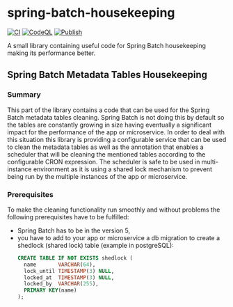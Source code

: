 # spring-batch-housekeeping

[![CI](https://github.com/pekam-software/spring-batch-housekeeping/actions/workflows/gradle.yml/badge.svg)](https://github.com/pekam-software/spring-batch-housekeeping/actions/workflows/gradle.yml)
[![CodeQL](https://github.com/pekam-software/spring-batch-housekeeping/actions/workflows/codeql.yml/badge.svg)](https://github.com/pekam-software/spring-batch-housekeeping/actions/workflows/codeql.yml)
[![Publish](https://github.com/pekam-software/spring-batch-housekeeping/actions/workflows/publish.yml/badge.svg)](https://github.com/pekam-software/spring-batch-housekeeping/actions/workflows/publish.yml)

A small library containing useful code for Spring Batch housekeeping making its performance better.

## Spring Batch Metadata Tables Housekeeping

### Summary

This part of the library contains a code that can be used for the Spring Batch metadata tables cleaning. Spring Batch is 
not doing this by default so the tables are constantly growing in size having eventually a significant impact for the 
performance of the app or microservice. In order to deal with this situation this library is providing a configurable 
service that can be used to clean the metadata tables as well as the annotation that enables a scheduler that will be 
cleaning the mentioned tables according to the configurable CRON expression. The scheduler is safe to be used in 
multi-instance environment as it is using a shared lock mechanism to prevent being run by the multiple instances of the 
app or microservice.

### Prerequisites

To make the cleaning functionality run smoothly and without problems the following prerequisites have to be fulfilled:

- Spring Batch has to be in the version 5,
- you have to add to your app or microservice a db migration to create a shedlock (shared lock) table (example in 
  postgreSQL):
  ```sql
  CREATE TABLE IF NOT EXISTS shedlock (
    name       VARCHAR(64),
    lock_until TIMESTAMP(3) NULL,
    locked_at  TIMESTAMP(3) NULL,
    locked_by  VARCHAR(255),
    PRIMARY KEY(name)
  );
  ```